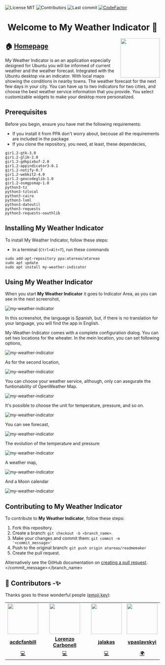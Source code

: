 
<!-- start project-info -->
<!--
project_title: My Weather Indicator
github_project: https://github.com/atareao/my-weather-indicator/
license: MIT
icon: /datos/Sync/Programacion/Python/my-weather-indicator/data/images/mwi_128.png
homepage: https://www.atareao.es/aplicacion/my-weather-indicator-para-ubuntu/
license-badge: True
contributors-badge: True
lastcommit-badge: True
codefactor-badge: True
--->

<!-- end project-info -->

<!-- start badges -->

![License MIT](https://img.shields.io/badge/license-MIT-green)
![Contributors](https://img.shields.io/github/contributors-anon/atareao/my-weather-indicator)
![Last commit](https://img.shields.io/github/last-commit/atareao/my-weather-indicator)
[![CodeFactor](https://www.codefactor.io/repository/github/atareao/my-weather-indicator/badge)](https://www.codefactor.io/repository/github/atareao/my-weather-indicator)
<!-- end badges -->

<!-- start description -->
<h1 align="center">Welcome to <span id="project_title">My Weather Indicator</span> 👋</h1>
<p>
<a href="https://www.atareao.es/aplicacion/my-weather-indicator-para-ubuntu/" id="homepage" rel="nofollow">
<img align="right" height="128" id="icon" src="data/images/mwi_128.png" width="128"/>
</a>
</p>
<h2>🏠 <a href="https://www.atareao.es/aplicacion/my-weather-indicator-para-ubuntu/" id="homepage">Homepage</a></h2>
<p><span id="project_title">My Weather Indicator</span> is an an application especially designed for Ubuntu you will be informed of current weather and the weather forecast. Integrated with the Ubuntu desktop via an indicator. With local maps showing the conditions in nearby towns. The weather forecast for the next few days in your city. You can have up to two indicators for two cities, and choose the best weather service information that you provide. You select customizable widgets to make your desktop more personalized.</p>

<!-- end description -->

<!-- start prerequisites -->
## Prerequisites

Before you begin, ensure you have met the following requirements:

* If you install it from PPA don't worry about, becouse all the requirements are included in the package
* If you clone the repository, you need, at least, these dependecies,

```
gir1.2-gtk-3.0
gir1.2-glib-2.0
gir1.2-gdkpixbuf-2.0
gir1.2-appindicator3-0.1
gir1.2-notify-0.7
gir1.2-webkit2-4.0
gir1.2-geocodeglib-1.0
gir1.2-osmgpsmap-1.0
python3-tz
python3-tzlocal
python3-cairo
python3-lxml
python3-dateutil
python3-requests
python3-requests-oauthlib
```

<!-- end prerequisites -->

<!-- start installing -->
## Installing <span id="project_title">My Weather Indicator</span>

To install <span id="project_title">My Weather Indicator</span>, follow these steps:

* In a terminal (`Ctrl+Alt+T`), run these commands

```
sudo add-apt-repository ppa:atareao/atareao
sudo apt update
sudo apt install my-weather-indicator
```

<!-- end installing -->

<!-- start using -->
## Using <span id="project_title">My Weather Indicator</span>

When you start **<span id="project_title">My Weather Indicator</span>** it goes to Indicator Area, as you can see in the next screenshot,

![my-weather-indicator](./screenshots/screenshot_05.png)

In this screenshot, the language is Spanish, but, if there is no translation for your language, you will find the app in English.

My-Weather-Indicator comes with a complete configuration dialog. You can set two locations for the wheater. In the mein location, you can set following options,

![my-weather-indicator](./screenshots/screenshot_01.png)

As for the second location,

![my-weather-indicator](./screenshots/screenshot_02.png)

You can choose your weather service, although, only can asegurate the funtionability of OpenWeather Map.

![my-weather-indicator](./screenshots/screenshot_03.png)

It's possible to choose the unit for temperature, pressure, and so on.

![my-weather-indicator](./screenshots/screenshot_04.png)

You can see forecast,

![my-weather-indicator](./screenshots/screenshot_06.png)

The evolution of the temperature and pressure

![my-weather-indicator](./screenshots/screenshot_07.png)

A weather  map,

![my-weather-indicator](./screenshots/screenshot_08.png)

And a Moon calendar

![my-weather-indicator](./screenshots/screenshot_09.png)


<!-- end using -->

<!-- start contributing -->
## Contributing to <span id="project_title">My Weather Indicator</span>

To contribute to **<span id="project_title">My Weather Indicator</span>**, follow these steps:

1. Fork this repository.
2. Create a branch: `git checkout -b <branch_name>`.
3. Make your changes and commit them: `git commit -m '<commit_message>'`
4. Push to the original branch: `git push origin atareao/readmemaker`
5. Create the pull request.

Alternatively see the GitHub documentation on [creating a pull request](https://help.github.com/en/github/collaborating-with-issues-and-pull-requests/creating-a-pull-request).
</commit_message></branch_name>

<!-- end contributing -->

<!-- start contributors -->
## 👤 Contributors -✨

Thanks goes to these wonderful people ([emoji key](https://allcontributors.org/docs/en/emoji-key)):

<!-- end contributors -->

<!-- start table-contributors -->

<table id="contributors">
	<tr id="info_avatar">
		<td id="acdcfanbill" align="center">
			<a href="https://github.com/acdcfanbill">
				<img src="https://avatars3.githubusercontent.com/u/1689538?v=4" width="100px"/>
			</a>
		</td>
		<td id="atareao" align="center">
			<a href="https://github.com/atareao">
				<img src="https://avatars3.githubusercontent.com/u/298055?v=4" width="100px"/>
			</a>
		</td>
		<td id="jalakas" align="center">
			<a href="https://github.com/Jalakas">
				<img src="https://avatars0.githubusercontent.com/u/1070619?v=4" width="100px"/>
			</a>
		</td>
		<td id="vpaslavskyi" align="center">
			<a href="https://github.com/vpaslavskyi">
				<img src="https://avatars0.githubusercontent.com/u/33099656?v=4" width="100px"/>
			</a>
		</td>
	</tr>
	<tr id="info_name">
		<td id="acdcfanbill" align="center">
			<a href="https://github.com/acdcfanbill">
				<strong>acdcfanbill</strong>
			</a>
		</td>
		<td id="atareao" align="center">
			<a href="https://github.com/atareao">
				<strong>Lorenzo Carbonell</strong>
			</a>
		</td>
		<td id="jalakas" align="center">
			<a href="https://github.com/Jalakas">
				<strong>jalakas</strong>
			</a>
		</td>
		<td id="vpaslavskyi" align="center">
			<a href="https://github.com/vpaslavskyi">
				<strong>vpaslavskyi</strong>
			</a>
		</td>
	</tr>
	<tr id="info_commit">
		<td id="acdcfanbill" align="center">
			<a href="/commits?author=acdcfanbill">
				<span id="role">💻</span>
			</a>
		</td>
		<td id="atareao" align="center">
			<a href="/commits?author=atareao">
				<span id="role">💻</span>
			</a>
		</td>
		<td id="jalakas" align="center">
			<a href="/commits?author=jalakas">
				<span id="role">💻</span>
			</a>
		</td>
		<td id="vpaslavskyi" align="center">
			<a href="/commits?author=vpaslavskyi">
				<span id="role">🌍</span>
			</a>
		</td>
	</tr>
</table>
<!-- end table-contributors -->
